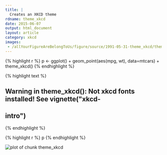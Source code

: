 ```yaml
---
title: |
  Creates an XKCD theme
rdname: theme_xkcd
date: 2015-06-07
output: html_document
layout: article
category: xkcd
images:
 - /allYourFigureAreBelongToUs/figure/source/1991-05-31-theme_xkcd/theme_xkcd-1.png
---
```





{% highlight r %}
p <- ggplot() + geom_point(aes(mpg, wt), data=mtcars) +
     theme_xkcd()
{% endhighlight %}



{% highlight text %}
## Warning in theme_xkcd(): Not xkcd fonts installed! See vignette("xkcd-
## intro")
{% endhighlight %}



{% highlight r %}
p
{% endhighlight %}

![plot of chunk theme_xkcd](/allYourFigureAreBelongToUs/figure/source/1991-05-31-theme_xkcd/theme_xkcd-1.png) 
